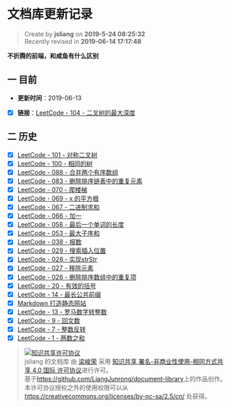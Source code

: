 文档库更新记录
===

> Create by **jsliang** on **2019-5-24 08:25:32**  
> Recently revised in **2019-06-14 17:17:48**

**不折腾的前端，和咸鱼有什么区别**

## 一 目前

* **更新时间**：2019-06-13
* [x] **链接**：[LeetCode - 104 - 二叉树的最大深度](./other-library/LeetCode/easy/104-二叉树的最大深度（maximum-depth-of-binary-tree）.md)

## 二 历史

* [x] [LeetCode - 101 - 对称二叉树](./other-library/LeetCode/easy/101-对称二叉树（symmetric-tree）.md)
* [x] [LeetCode - 100 - 相同的树](./other-library/LeetCode/easy/100-相同的树（same-tree）.md)
* [x] [LeetCode - 088 - 合并两个有序数组](./other-library/LeetCode/easy/088-合并两个有序数组（merge-sorted-array）.md)
* [x] [LeetCode - 083 - 删除排序链表中的重复元素](./other-library/LeetCode/easy/083-删除排序链表中的重复元素（remove-duplicates-from-sorted-list）.md)
* [x] [LeetCode - 070 - 爬楼梯](./other-library/LeetCode/easy/070-爬楼梯（climbing-stairs）.md)
* [x] [LeetCode - 069 - x 的平方根](./other-library/LeetCode/easy/069-x的平方根（sqrtx）.md)
* [x] [LeetCode - 067 - 二进制求和](./other-library/LeetCode/easy/067-二进制求和（add-binary）.md)
* [x] [LeetCode - 066 - 加一](./other-library/LeetCode/easy/066-加一（plus-one）.md)
* [x] [LeetCode - 058 - 最后一个单词的长度](./other-library/LeetCode/easy/058-最后一个单词的长度（length-of-last-word）.md)
* [x] [LeetCode - 053 - 最大子序和](./other-library/LeetCode/easy/053-最大子序和（maximum-subarray）.md)
* [x] [LeetCode - 038 - 报数](./other-library/LeetCode/easy/038-报数（count-and-say）.md)
* [x] [LeetCode - 029 - 搜索插入位置](./other-library/LeetCode/easy/029-搜索插入位置（search-insert-position）.md)
* [x] [LeetCode - 028 - 实现strStr](./other-library/LeetCode/easy/028-实现strStr（implement-strstr）.md)
* [x] [LeetCode - 027 - 移除元素](./other-library/LeetCode/easy/027-移除元素（remove-element）.md)
* [x] [LeetCode - 026 - 删除排序数组中的重复项](./other-library/LeetCode/easy/026-删除排序数组中的重复项（remove-duplicates-from-sorted-array）.md)
* [x] [LeetCode - 20 - 有效的括号](./other-library/LeetCode/easy/020-有效的括号（valid-parentheses）.md)
* [x] [LeetCode - 14 - 最长公共前缀](././other-library/LeetCode/Easy/014-最长公共前缀（longest-common-prefix）.md)
* [x] [Markdown 打造静态网站](./other-library/Markdown-Websites/README.md)
* [x] [LeetCode - 13 - 罗马数字转整数](./other-library/LeetCode/Easy/013-罗马数字转整数（roman-to-integer）.md)
* [x] [LeetCode - 9 - 回文数](./other-library/LeetCode/Easy/009-回文数（palindrome-number）.md)
* [x] [LeetCode - 7 - 整数反转](./other-library/LeetCode/Easy/007-整数反转（reverse-integer）.md)
* [x] [LeetCode - 1 - 两数之和](./other-library/LeetCode/Easy/001-两数之和（two-sum）.md)

> <a rel="license" href="http://creativecommons.org/licenses/by-nc-sa/4.0/"><img alt="知识共享许可协议" style="border-width:0" src="https://i.creativecommons.org/l/by-nc-sa/4.0/88x31.png" /></a><br /><span xmlns:dct="http://purl.org/dc/terms/" property="dct:title">jsliang 的文档库</span> 由 <a xmlns:cc="http://creativecommons.org/ns#" href="https://github.com/LiangJunrong/document-library" property="cc:attributionName" rel="cc:attributionURL">梁峻荣</a> 采用 <a rel="license" href="http://creativecommons.org/licenses/by-nc-sa/4.0/">知识共享 署名-非商业性使用-相同方式共享 4.0 国际 许可协议</a>进行许可。<br />基于<a xmlns:dct="http://purl.org/dc/terms/" href="https://github.com/LiangJunrong/document-library" rel="dct:source">https://github.com/LiangJunrong/document-library</a>上的作品创作。<br />本许可协议授权之外的使用权限可以从 <a xmlns:cc="http://creativecommons.org/ns#" href="https://creativecommons.org/licenses/by-nc-sa/2.5/cn/" rel="cc:morePermissions">https://creativecommons.org/licenses/by-nc-sa/2.5/cn/</a> 处获得。